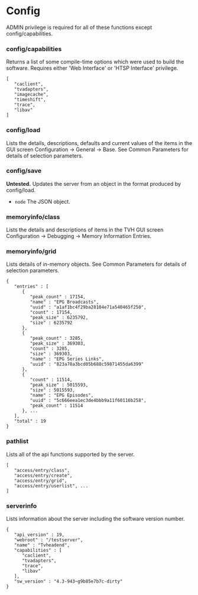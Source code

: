 # Config

ADMIN privilege is required for all of these functions except config/capabilities.

### config/capabilities

Returns a list of some compile-time options which were used to build the software. Requires either 'Web Interface' or 'HTSP Interface' privilege.

```
[
   "caclient",
   "tvadapters",
   "imagecache",
   "timeshift",
   "trace",
   "libav"
]
```

### config/load

Lists the details, descriptions, defaults and current values of the items in the GUI screen Configuration -> General -> Base. See Common Parameters for details of selection parameters.

### config/save

**Untested.** Updates the server from an object in the format produced by config/load.

* `node` The JSON object.

### memoryinfo/class

Lists the details and descriptions of items in the TVH GUI screen Configuration -> Debugging -> Memory Information Entries.

### memoryinfo/grid

Lists details of in-memory objects. See Common Parameters for details of selection parameters.

```
{
   "entries" : [
      {
         "peak_count" : 17154,
         "name" : "EPG Broadcasts",
         "uuid" : "a1af1bc4f29ba28104e71a540465f250",
         "count" : 17154,
         "peak_size" : 6235792,
         "size" : 6235792
      },
      {
         "peak_count" : 3285,
         "peak_size" : 369303,
         "count" : 3285,
         "size" : 369303,
         "name" : "EPG Series Links",
         "uuid" : "823a78a3bcd05b688c59871455da6399"
      },
      {
         "count" : 11514,
         "peak_size" : 5015593,
         "size" : 5015593,
         "name" : "EPG Episodes",
         "uuid" : "5c666eea1ec3de4bbb9a11f60116b258",
         "peak_count" : 11514
      }, ...
   ],
   "total" : 19
}
```

### pathlist

Lists all of the api functions supported by the server.

```
[
   "access/entry/class",
   "access/entry/create",
   "access/entry/grid",
   "access/entry/userlist", ...
]
```

### serverinfo

Lists information about the server including the software version number.

```
{
   "api_version" : 19,
   "webroot" : "/testserver",
   "name" : "Tvheadend",
   "capabilities" : [
      "caclient",
      "tvadapters",
      "trace",
      "libav"
   ],
   "sw_version" : "4.3-943~g9b85e7b7c-dirty"
}
```
